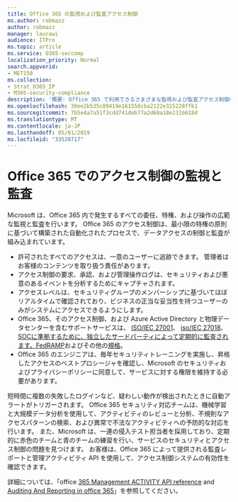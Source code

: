 ```yaml
---
title: Office 365 の監視および監査アクセス制御
ms.author: robmazz
author: robmazz
manager: laurawi
audience: ITPro
ms.topic: article
ms.service: O365-seccomp
localization_priority: Normal
search.appverid:
- MET150
ms.collection:
- Strat_O365_IP
- M365-security-compliance
description: '概要: Office 365 で利用できるさまざまな監視および監査アクセス制御の概要について説明します。'
ms.openlocfilehash: 39ee2b535c89419e161558cba2122e325228ffb1
ms.sourcegitcommit: 7b5e4a7a51f3cdd741deb77a2d60a18e2316618d
ms.translationtype: MT
ms.contentlocale: ja-JP
ms.lasthandoff: 05/01/2019
ms.locfileid: "33520717"
---
```

# <a name="monitoring-and-auditing-access-controls-in-office-365"></a>Office 365 でのアクセス制御の監視と監査

Microsoft は、Office 365 内で発生するすべての委任、特権、および操作の広範な監視と監査を行います。 Office 365 のアクセス制御は、最小限の特権の原則に基づいて構築された自動化されたプロセスで、データアクセスの制御と監査が組み込まれています。

- 許可されたすべてのアクセスは、一意のユーザーに追跡できます。 管理者はお客様のコンテンツを取り扱う責任があります。
- アクセス制御の要求、承認、および管理操作ログは、セキュリティおよび悪意のあるイベントを分析するためにキャプチャされます。
- アクセスレベルは、セキュリティグループのメンバーシップに基づいてほぼリアルタイムで確認されており、ビジネスの正当な妥当性を持つユーザーのみがシステムにアクセスできるようにします。
- Office 365、そのアクセス制御、および Azure Active Directory と物理データセンターを含むサポートサービスは、 [ISO/IEC 27001](https://www.microsoft.com/en-us/TrustCenter/Compliance/iso-iec-27001)、 [iso/IEC 27018](https://www.microsoft.com/en-us/TrustCenter/Compliance/iso-iec-27018)、 [SOC](https://www.microsoft.com/en-us/TrustCenter/Compliance/SOC)[に準拠するために、独立したサードパーティによって定期的に監査されます。FedRAMP](https://www.microsoft.com/en-us/TrustCenter/Compliance/FedRAMP)およびその他の[規格](https://www.microsoft.com/en-us/TrustCenter/Compliance?service=Office#Icons)。
- Office 365 のエンジニアは、毎年セキュリティトレーニングを実施し、昇格したアクセスのベストプロシージャを確認し、Microsoft のセキュリティおよびプライバシーポリシーに同意して、サービスに対する権限を維持する必要があります。

短時間に複数の失敗したログインなど、疑わしい動作が検出されたときに自動アラートがトリガーされます。 Office 365 セキュリティ対応チームは、機械学習と大規模データ分析を使用して、アクティビティのレビューと分析、不規則なアクセスパターンの検索、および異常で不法なアクティビティへの予防的な対応を行います。 また、Microsoft は、一連の侵入テスト担当者を採用しており、定期的に赤色のチームと青のチームの練習を行い、サービスのセキュリティとアクセス制御の問題を見つけます。 お客様は、Office 365 によって提供される監査レポートと管理アクティビティ API を使用して、アクセス制御システムの有効性を確認できます。

詳細については、「office [365 Management ACTIVITY API reference](https://msdn.microsoft.com/en-us/library/office/mt227394.aspx) and [Auditing And Reporting in office 365](office-365-auditing-and-reporting-overview.md)」を参照してください。
